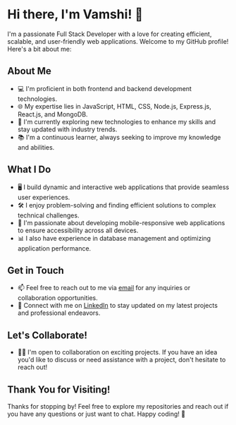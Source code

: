 # Hi there, I'm Vamshi! 👋

I'm a passionate Full Stack Developer with a love for creating efficient, scalable, and user-friendly web applications. Welcome to my GitHub profile! Here's a bit about me:

## About Me

- 💻 I'm proficient in both frontend and backend development technologies.
- 🌐 My expertise lies in JavaScript, HTML, CSS, Node.js, Express.js, React.js, and MongoDB.
- 🔭 I'm currently exploring new technologies to enhance my skills and stay updated with industry trends.
- 📚 I'm a continuous learner, always seeking to improve my knowledge and abilities.

## What I Do

- 🖥️ I build dynamic and interactive web applications that provide seamless user experiences.
- 🛠️ I enjoy problem-solving and finding efficient solutions to complex technical challenges.
- 📱 I'm passionate about developing mobile-responsive web applications to ensure accessibility across all devices.
- 📊 I also have experience in database management and optimizing application performance.

## Get in Touch

- 📫 Feel free to reach out to me via [email](mailto:vamshimarepu817@gmail.com) for any inquiries or collaboration opportunities.
- 🔗 Connect with me on [LinkedIn](https://www.linkedin.com/in/yourlinkedinprofile/](https://www.linkedin.com/in/vamshi-marepu-003a802a8/)) to stay updated on my latest projects and professional endeavors.

## Let's Collaborate!

- 👨‍💻 I'm open to collaboration on exciting projects. If you have an idea you'd like to discuss or need assistance with a project, don't hesitate to reach out!

## Thank You for Visiting!

Thanks for stopping by! Feel free to explore my repositories and reach out if you have any questions or just want to chat. Happy coding! 🚀

